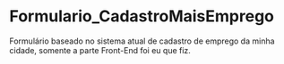 # Formulario_CadastroMaisEmprego
Formulário baseado no sistema atual de cadastro de emprego da minha cidade, somente a parte Front-End foi eu que fiz.
